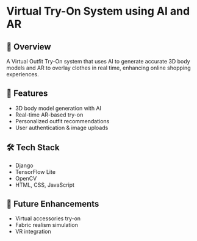 # Virtual Try-On System using AI and AR

## 📌 Overview
A Virtual Outfit Try-On system that uses AI to generate accurate 3D body models 
and AR to overlay clothes in real time, enhancing online shopping experiences.

## 🎯 Features
- 3D body model generation with AI
- Real-time AR-based try-on
- Personalized outfit recommendations
- User authentication & image uploads

## 🛠️ Tech Stack
- Django
- TensorFlow Lite
- OpenCV
- HTML, CSS, JavaScript

## 🚀 Future Enhancements
- Virtual accessories try-on
- Fabric realism simulation
- VR integration
